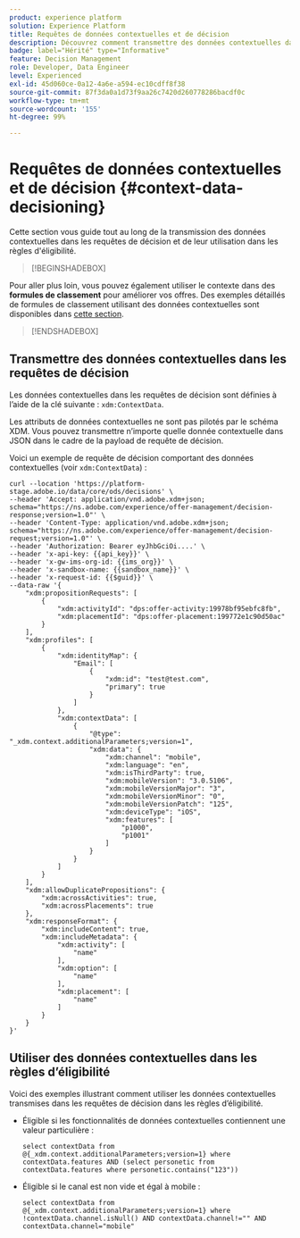 ```yaml
---
product: experience platform
solution: Experience Platform
title: Requêtes de données contextuelles et de décision
description: Découvrez comment transmettre des données contextuelles dans les requêtes de décision.
badge: label="Hérité" type="Informative"
feature: Decision Management
role: Developer, Data Engineer
level: Experienced
exl-id: 45d060ce-0a12-4a6e-a594-ec10cdff8f38
source-git-commit: 87f3da0a1d73f9aa26c7420d260778286bacdf0c
workflow-type: tm+mt
source-wordcount: '155'
ht-degree: 99%

---
```


# Requêtes de données contextuelles et de décision {#context-data-decisioning}

Cette section vous guide tout au long de la transmission des données contextuelles dans les requêtes de décision et de leur utilisation dans les règles d&#39;éligibilité.

>[!BEGINSHADEBOX]

Pour aller plus loin, vous pouvez également utiliser le contexte dans des **formules de classement** pour améliorer vos offres. Des exemples détaillés de formules de classement utilisant des données contextuelles sont disponibles dans [cette section](../offers/ranking/create-ranking-formulas.md#context-data).

>[!ENDSHADEBOX]

## Transmettre des données contextuelles dans les requêtes de décision

Les données contextuelles dans les requêtes de décision sont définies à l’aide de la clé suivante : `xdm:ContextData`.

Les attributs de données contextuelles ne sont pas pilotés par le schéma XDM. Vous pouvez transmettre n’importe quelle donnée contextuelle dans JSON dans le cadre de la payload de requête de décision.

Voici un exemple de requête de décision comportant des données contextuelles (voir `xdm:ContextData`) :

```
curl --location 'https://platform-stage.adobe.io/data/core/ods/decisions' \
--header 'Accept: application/vnd.adobe.xdm+json; schema="https://ns.adobe.com/experience/offer-management/decision-response;version=1.0"' \
--header 'Content-Type: application/vnd.adobe.xdm+json; schema="https://ns.adobe.com/experience/offer-management/decision-request;version=1.0"' \
--header 'Authorization: Bearer eyJhbGciOi....' \
--header 'x-api-key: {{api_key}}' \
--header 'x-gw-ims-org-id: {{ims_org}}' \
--header 'x-sandbox-name: {{sandbox_name}}' \
--header 'x-request-id: {{$guid}}' \
--data-raw '{
    "xdm:propositionRequests": [
        {
            "xdm:activityId": "dps:offer-activity:19978bf95ebfc8fb",
            "xdm:placementId": "dps:offer-placement:199772e1c90d50ac"
        }
    ],
    "xdm:profiles": [
        {
            "xdm:identityMap": {
                "Email": [
                    {
                        "xdm:id": "test@test.com",
                        "primary": true
                    }
                ]
            },
            "xdm:contextData": [
                {
                    "@type": "_xdm.context.additionalParameters;version=1",
                    "xdm:data": {
                        "xdm:channel": "mobile",
                        "xdm:language": "en",
                        "xdm:isThirdParty": true,
                        "xdm:mobileVersion": "3.0.5106",
                        "xdm:mobileVersionMajor": "3",
                        "xdm:mobileVersionMinor": "0",
                        "xdm:mobileVersionPatch": "125",
                        "xdm:deviceType": "iOS",
                        "xdm:features": [
                            "p1000",
                            "p1001"
                        ]
                    }
                }
            ]
        }
    ],
    "xdm:allowDuplicatePropositions": {
        "xdm:acrossActivities": true,
        "xdm:acrossPlacements": true
    },
    "xdm:responseFormat": {
        "xdm:includeContent": true,
        "xdm:includeMetadata": {
            "xdm:activity": [
                "name"
            ],
            "xdm:option": [
                "name"
            ],
            "xdm:placement": [
                "name"
            ]
        }
    }
}'
```

## Utiliser des données contextuelles dans les règles d’éligibilité

Voici des exemples illustrant comment utiliser les données contextuelles transmises dans les requêtes de décision dans les règles d’éligibilité.

* Éligible si les fonctionnalités de données contextuelles contiennent une valeur particulière :

  ```
  select contextData from @{_xdm.context.additionalParameters;version=1} where contextData.features AND (select personetic from contextData.features where personetic.contains("123"))
  ```

* Éligible si le canal est non vide et égal à mobile :

  ```
  select contextData from @{_xdm.context.additionalParameters;version=1} where !contextData.channel.isNull() AND contextData.channel!="" AND contextData.channel="mobile"
  ```
